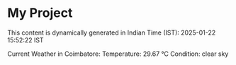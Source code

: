 # My Project

This content is dynamically generated in Indian Time (IST): 2025-01-22 15:52:22 IST


Current Weather in Coimbatore:
Temperature: 29.67 °C
Condition: clear sky
